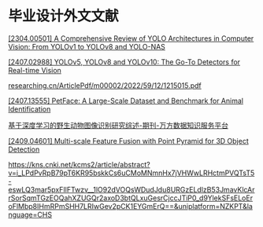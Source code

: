 # 毕业设计外文文献

[\[2304.00501\] A Comprehensive Review of YOLO Architectures in Computer Vision: From YOLOv1 to YOLOv8 and YOLO-NAS](https://arxiv.org/abs/2304.00501)

[\[2407.02988\] YOLOv5, YOLOv8 and YOLOv10: The Go-To Detectors for Real-time Vision](https://arxiv.org/abs/2407.02988)



[researching.cn/ArticlePdf/m00002/2022/59/12/1215015.pdf](https://www.researching.cn/ArticlePdf/m00002/2022/59/12/1215015.pdf)


[\[2407.13555\] PetFace: A Large-Scale Dataset and Benchmark for Animal Identification](https://arxiv.org/abs/2407.13555)


[基于深度学习的野生动物图像识别研究综述-期刊-万方数据知识服务平台](https://d.wanfangdata.com.cn/periodical/Ch9QZXJpb2RpY2FsQ0hJTmV3UzIwMjQxMTA1MTcxMzA0Eg1iamNoMjAyNDA5MDAxGghraDY0eHlpZg%3D%3D)

[\[2409.04601\] Multi-scale Feature Fusion with Point Pyramid for 3D Object Detection](https://arxiv.org/abs/2409.04601)

https://kns.cnki.net/kcms2/article/abstract?v=i_LPdPvRpB79pT6KR95bskkCs6uCMoMNmnHx7jVHWwLRHctmPVQTsT5-eswLQ3mar5pxFIlFTwzv__1lO92dVOQsWDudJdu8URGzELdlzB53JmavKlcArrSorSqmTGzEOQahXZUGQr2axoD3btQLxuGesrCjccJTiP0_d9YlekSFsELoEroFlMbp8IHmRPmSHH7LRIwGev2pCK1EYGmErQ==&uniplatform=NZKPT&language=CHS